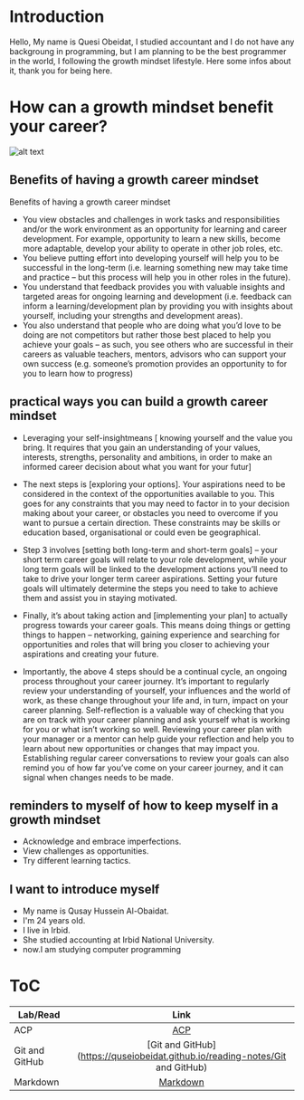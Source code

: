 # Introduction
Hello, My name is Quesi Obeidat, I studied accountant and I do not have any backgroung in programming, but I am planning to be the best programmer in the world, I following the growth mindset lifestyle. 
Here some infos about it, thank you for being here.

# How can a growth mindset benefit your career?

![alt text](https://www.hudson.sg/wp-content/cache/bb-plugin/cache/growth-mindset-1024x731-landscape.jpg)


## Benefits of having a growth career mindset

Benefits of having a growth career mindset
- You view obstacles and challenges in work tasks and responsibilities and/or the work environment as an opportunity for learning and career development. For example, opportunity to learn a new skills, become more adaptable, develop your ability to operate in other job roles, etc. 
- You believe putting effort into developing yourself will help you to be successful in the long-term (i.e. learning something new may take time and practice – but this process will help you in other roles in the future).
- You understand that feedback provides you with valuable insights and targeted areas for ongoing learning and development (i.e. feedback can inform a learning/development plan by providing you with insights about yourself, including your strengths and development areas).
- You also understand that people who are doing what you’d love to be doing are not competitors but rather those best placed to help you achieve your goals – as such, you see others who are successful in their careers as valuable teachers, mentors, advisors who can support your own success (e.g. someone’s promotion provides an opportunity to for you to learn how to progress)
## practical ways you can build a growth career mindset

- Leveraging your self-insightmeans [ knowing yourself and the value you bring. It requires that you gain an understanding of your values, interests, strengths, personality and ambitions, in order to make an informed career decision about what you want for your futur]
- The next steps is [exploring your options]. Your aspirations need to be considered in the context of the opportunities available to you. This goes for any constraints that you may need to factor in to your decision making about your career, or obstacles you need to overcome if you want to pursue a certain direction. These constraints may be skills or education based, organisational or could even be geographical.
- Step 3 involves [setting both long-term and short-term goals] – your short term career goals will relate to your role development, while your long term goals will be linked to the development actions you’ll need to take to drive your longer term career aspirations. Setting your future goals will ultimately determine the steps you need to take to achieve them and assist you in staying motivated.
- Finally, it’s about taking action and [implementing your plan] to actually progress towards your career goals. This means doing things or getting things to happen – networking, gaining experience and searching for opportunities and roles that will bring you closer to achieving your aspirations and creating your future.

- Importantly, the above 4 steps should be a continual cycle, an ongoing process throughout your career journey. It’s important to regularly review your understanding of yourself, your influences and the world of work, as these change throughout your life and, in turn, impact on your career planning. Self-reflection is a valuable way of checking that you are on track with your career planning and ask yourself what is working for you or what isn’t working so well. Reviewing your career plan with your manager or a mentor can help guide your reflection and help you to learn about new opportunities or changes that may impact you. Establishing regular career conversations to review your goals can also remind you of how far you’ve come on your career journey, and it can signal when changes needs to be made.

## reminders to myself of how to keep myself in a growth mindset
- Acknowledge and embrace imperfections.
- View challenges as opportunities.
- Try different learning tactics.

## I want to introduce myself
- My name is Qusay Hussein Al-Obaidat.
- I'm 24 years old.
- I live in Irbid.
- She studied accounting at Irbid National University.
-  now.I am studying computer programming



# ToC 

| Lab/Read        | Link       |
| ------------- |:-------------:|
| ACP     | [ACP](https://quseiobeidat.github.io/reading-notes/ACP)| 
| Git and GitHub     | [Git and GitHub](https://quseiobeidat.github.io/reading-notes/Git and GitHub)| 
| Markdown     | [Markdown](https://quseiobeidat.github.io/reading-notes/Markdown)| 
